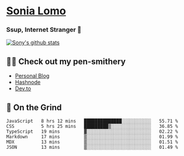 # [Sonia Lomo](https://sonylomo.github.io/) 
### Ssup, Internet Stranger 🤩

<a href="https://github.com/sonylomo/github-readme-stats">
  <img align="center" src="https://media.giphy.com/media/lU05nFSW6Y2A/giphy.gif" alt="Sony's github stats" />
</a>

## ✍🏾 Check out my pen-smithery
- [Personal Blog](https://www.sonylomo.dev/blog)
- [Hashnode](https://sonylomo.hashnode.dev/)
- [Dev.to](https://dev.to/sonylomo)

## 🤡 On the Grind
<!--START_SECTION:waka-->

```text
JavaScript   8 hrs 12 mins   ██████████████░░░░░░░░░░░   55.71 %
CSS          5 hrs 25 mins   █████████▒░░░░░░░░░░░░░░░   36.85 %
TypeScript   19 mins         ▓░░░░░░░░░░░░░░░░░░░░░░░░   02.22 %
Markdown     17 mins         ▒░░░░░░░░░░░░░░░░░░░░░░░░   01.99 %
MDX          13 mins         ▒░░░░░░░░░░░░░░░░░░░░░░░░   01.51 %
JSON         13 mins         ▒░░░░░░░░░░░░░░░░░░░░░░░░   01.49 %
```

<!--END_SECTION:waka-->

